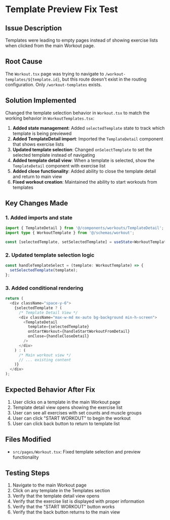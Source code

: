# Template Preview Fix Test

## Issue Description
Templates were leading to empty pages instead of showing exercise lists when clicked from the main Workout page.

## Root Cause
The `Workout.tsx` page was trying to navigate to `/workout-templates/${template.id}`, but this route doesn't exist in the routing configuration. Only `/workout-templates` exists.

## Solution Implemented
Changed the template selection behavior in `Workout.tsx` to match the working behavior in `WorkoutTemplates.tsx`:

1. **Added state management**: Added `selectedTemplate` state to track which template is being previewed
2. **Added TemplateDetail import**: Imported the `TemplateDetail` component that shows exercise lists
3. **Updated template selection**: Changed `onSelectTemplate` to set the selected template instead of navigating
4. **Added template detail view**: When a template is selected, show the `TemplateDetail` component with exercise list
5. **Added close functionality**: Added ability to close the template detail and return to main view
6. **Fixed workout creation**: Maintained the ability to start workouts from templates

## Key Changes Made

### 1. Added imports and state
```typescript
import { TemplateDetail } from '@/components/workouts/TemplateDetail';
import type { WorkoutTemplate } from '@/schemas/workout';

const [selectedTemplate, setSelectedTemplate] = useState<WorkoutTemplate | null>(null);
```

### 2. Updated template selection logic
```typescript
const handleTemplateSelect = (template: WorkoutTemplate) => {
  setSelectedTemplate(template);
};
```

### 3. Added conditional rendering
```typescript
return (
  <div className="space-y-6">
    {selectedTemplate ? (
      /* Template Detail View */
      <div className="max-w-md mx-auto bg-background min-h-screen">
        <TemplateDetail
          template={selectedTemplate}
          onStartWorkout={handleStartWorkoutFromDetail}
          onClose={handleCloseDetail}
        />
      </div>
    ) : (
      /* Main workout view */
      // ... existing content
    )}
  </div>
);
```

## Expected Behavior After Fix
1. User clicks on a template in the main Workout page
2. Template detail view opens showing the exercise list
3. User can see all exercises with set counts and muscle groups
4. User can click "START WORKOUT" to begin the workout
5. User can click back button to return to template list

## Files Modified
- `src/pages/Workout.tsx`: Fixed template selection and preview functionality

## Testing Steps
1. Navigate to the main Workout page
2. Click on any template in the Templates section
3. Verify that the template detail view opens
4. Verify that the exercise list is displayed with proper information
5. Verify that the "START WORKOUT" button works
6. Verify that the back button returns to the main view